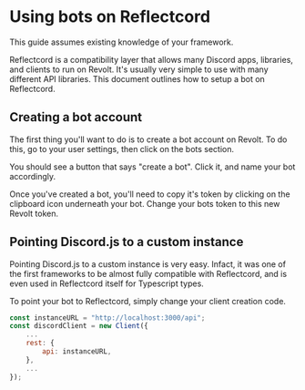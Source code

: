 # Using bots on Reflectcord
This guide assumes existing knowledge of your framework.

Reflectcord is a compatibility layer that allows many Discord apps, libraries, and clients to run on Revolt. It's usually very simple to use with many different API libraries. This document outlines how to setup a bot on Reflectcord.

## Creating a bot account
The first thing you'll want to do is to create a bot account on Revolt. To do this, go to your user settings, then click on the bots section.

You should see a button that says "create a bot". Click it, and name your bot accordingly.

Once you've created a bot, you'll need to copy it's token by clicking on the clipboard icon underneath your bot. Change your bots token to this new Revolt token.

## Pointing Discord.js to a custom instance
Pointing Discord.js to a custom instance is very easy. Infact, it was one of the first frameworks to be almost fully compatible with Reflectcord, and is even used in Reflectcord itself for Typescript types.

To point your bot to Reflectcord, simply change your client creation code.

```js
const instanceURL = "http://localhost:3000/api";
const discordClient = new Client({
	...
	rest: {
		api: instanceURL,
	},
	...
});
```
